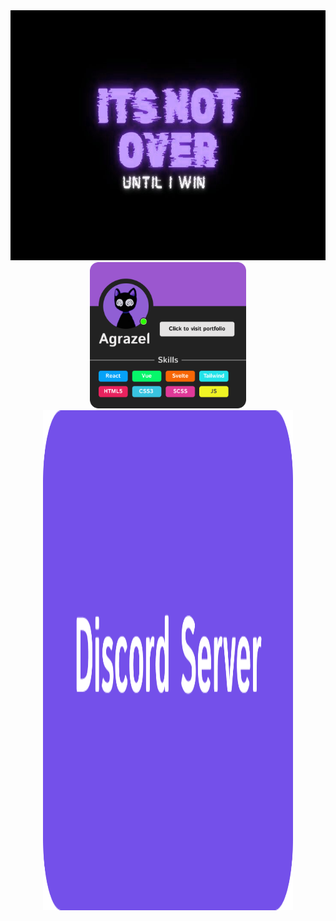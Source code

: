 <img src="https://github.com/Agrazel1459/Agrazel1459/blob/main/profileGITHUB.jpg" height="400px"/>
<br>
<div align="center">
  <img src="https://github.com/Agrazel1459/Agrazel1459/blob/main/ProfileCard.png" width="250px"/>
  <a href="https://discord.gg/cE2xpEnWgz">
    <img src="https://github.com/Agrazel1459/Agrazel1459/blob/main/Server.png" height="800px" width="400px"/>
  </a>
</div>
